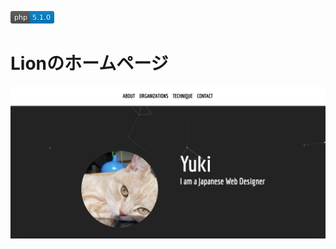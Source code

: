 
<svg xmlns="http://www.w3.org/2000/svg" xmlns:xlink="http://www.w3.org/1999/xlink" width="70" height="20" role="img" aria-label="php: 5.1.0"><title>php: 5.1.0</title><linearGradient id="s" x2="0" y2="100%"><stop offset="0" stop-color="#bbb" stop-opacity=".1"/><stop offset="1" stop-opacity=".1"/></linearGradient><clipPath id="r"><rect width="70" height="20" rx="3" fill="#fff"/></clipPath><g clip-path="url(#r)"><rect width="31" height="20" fill="#555"/><rect x="31" width="39" height="20" fill="#007ec6"/><rect width="70" height="20" fill="url(#s)"/></g><g fill="#fff" text-anchor="middle" font-family="Verdana,Geneva,DejaVu Sans,sans-serif" text-rendering="geometricPrecision" font-size="110"><text aria-hidden="true" x="165" y="150" fill="#010101" fill-opacity=".3" transform="scale(.1)" textLength="210">php</text><text x="165" y="140" transform="scale(.1)" fill="#fff" textLength="210">php</text><text aria-hidden="true" x="495" y="150" fill="#010101" fill-opacity=".3" transform="scale(.1)" textLength="290">5.1.0</text><text x="495" y="140" transform="scale(.1)" fill="#fff" textLength="290">5.1.0</text></g></svg>

# Lionのホームページ

<img src="img/home.png">

